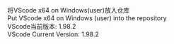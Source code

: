将VScode x64 on Windows(user)放入仓库 \
Put VScode x64 on Windows (user) into the repository \
VScode当前版本: 1.98.2 \
VScode Current Version: 1.98.2
